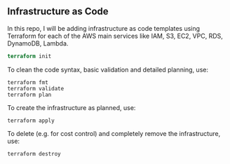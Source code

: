 ## Infrastructure as Code
In this repo, I will be adding infrastructure as code templates using Terraform for each of the AWS main services like IAM, S3, EC2, VPC, RDS, DynamoDB, Lambda.
```terraform
terraform init
```
To clean the code syntax, basic validation and detailed planning, use:
```
terraform fmt
terraform validate
terraform plan
```
To create the infrastructure as planned, use:
```
terraform apply
```
To delete (e.g. for cost control) and completely remove the infrastructure, use:
```
terraform destroy
```
